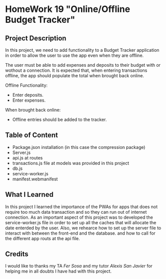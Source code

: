 # HomeWork 19 "Online/Offline Budget Tracker"

## Project Description
In this project, we need to add functionality to a Budget Tracker application in order to allow the user to use the app even when they are offline.

The user must be able to add expenses and deposits to their budget with or wothout a connection.
It is expected that, when entering transactions offline, the app should populate the total when brought back online.

Offline Functionality:
- Enter deposits.
- Enter expenses.

When brought back online:
- Offline entries should be added to the tracker.

## Table of Content
- Package.json installation (in this case the compression package)
- Server.js
- api.js at routes
- transactions.js file at models was provided in this project
- db.js
- service-worker.js
- manifest.webmanifest

## What I Learned
In this project I learned the importance of the PWAs for apps that does not require too much data transaction and so they can run out of internet connection.
As an important aspect of this project was to developed the service-worker.js file in order to set up all the caches that will allocate the date enterded by the user.
Also, we rehearce how to set up the server file to interact with between the front-end and the database.
and how to call for the different app routs at the api file.

## Credits
I would like to thanks my TA <cite>Fer Sosa </cite> and my tutor <cite>Alexis San Javier </cite> for helping me in all doubts I have had with this project.